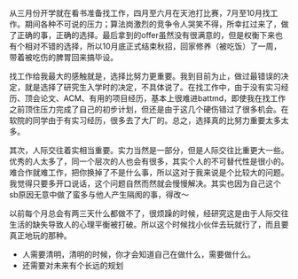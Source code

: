 从三月份开学就在看书准备找工作，四月至六月在天池打比赛，7月至10月找工作。期间各种不可说的压力；算法岗激烈的竞争令人哭笑不得，所幸扛过来了，做了正确的事，正确的选择。最后拿到的offer虽然没有很满意的，但是权衡下来也有个相对不错的选择，所以10月底正式结束秋招，回家修养（被吃饭）了一周，带着被吃伤的脾胃回来搞毕设。

找工作给我最大的感触就是，选择比努力更重要。我到目前为止，做过最错误的决定，就是选择了研究生入学时的决定，不具体说了。在找工作中，由于没有实习经历、顶会论文、ACM、有用的项目经历，基本上很难进battmd，即使我在找工作之前顶住压力完成了自己的初步计划，但还是由于这几个硬伤错过了很多机会。在软院的同学由于有实习经历，很多去了大厂的。总之，选择真的比努力重要太多太多。

其次，人际交往着实相当重要。实力当然是一部分，但是人际交往比重更大一些。优秀的人太多了，同一个层次的人也会有很多，其实个人的不可替代性是很小的。难合作就难工作，把你换掉了不是什么事，所以这对于我来说是个比较大的问题。我觉得只要多开口说话，这个问题自然而然就会慢慢解决。其实也因为自己这个sb原因无意中做了蛮多与他人产生隔阂的事，得改～

以前每个月总会有两三天什么都做不了，很烦躁的时候，经研究这是由于人际交往生活的缺失导致人的心理平衡被打破。所以这个时候找小伙伴去玩就行了，而且要真正地玩的那种。


- 人需要清明，清明的时候，你才会知道自己在做什么，需要做什么。
- 还需要对未来有个长远的规划
